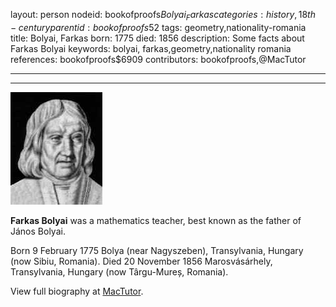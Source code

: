layout: person
nodeid: bookofproofs$Bolyai_Farkas
categories: history,18th-century
parentid: bookofproofs$52
tags: geometry,nationality-romania
title: Bolyai, Farkas
born: 1775
died: 1856
description: Some facts about Farkas Bolyai
keywords: bolyai, farkas,geometry,nationality romania
references: bookofproofs$6909
contributors: bookofproofs,@MacTutor

---


---

![Bolyai_Farkas.jpg](https://github.com/bookofproofs/bookofproofs.github.io/blob/main/_sources/_assets/images/portraits/Bolyai_Farkas.jpg?raw=true)

**Farkas Bolyai** was a mathematics teacher, best known as the father of János Bolyai.

Born 9 February 1775 Bolya (near Nagyszeben), Transylvania, Hungary (now Sibiu, Romania). Died 20 November 1856 Marosvásárhely, Transylvania, Hungary (now Târgu-Mureș, Romania).


View full biography at [MacTutor](https://mathshistory.st-andrews.ac.uk/Biographies/Bolyai_Farkas/).